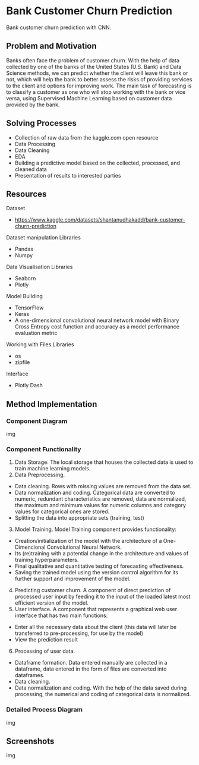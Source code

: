 # Bank Customer Churn Prediction

Bank customer churn prediction with CNN.

## Problem and Motivation

Banks often face the problem of customer churn. With the help of data collected by one of the banks of the United States (U.S. Bank) and Data Science methods, we can predict whether the client will leave this bank or not, which will help the bank to better assess the risks of providing services to the client and options for improving work.
The main task of forecasting is to classify a customer as one who will stop working with the bank or vice versa, using Supervised Machine Learning based on customer data provided by the bank.

## Solving Processes 

* Collection of raw data from the kaggle.com open resource
* Data Processing
* Data Cleaning 
* EDA
* Building a predictive model based on the collected, processed, and cleaned data
* Presentation of results to interested parties

## Resources

Dataset
* https://www.kaggle.com/datasets/shantanudhakadd/bank-customer-churn-prediction

Dataset manipulation Libraries
* Pandas
* Numpy

Data Visualisation Libraries
* Seaborn
* Plotly

Model Building
* TensorFlow
* Keras
* A one-dimensional convolutional neural network model with Binary Cross Entropy cost function and accuracy as a model performance evaluation metric

Working with Files Libraries
* os
* zipfile

Interface
* Plotly Dash

## Method Implementation

### Component Diagram

img

### Component Functionality

1. Data Storage. The local storage that houses the collected data is used to train machine learning models.
2. Data Preprocessing.
  - Data cleaning. Rows with missing values are removed from the data set.
  - Data normalization and coding. Categorical data are converted to numeric, redundant characteristics are removed, data are normalized, the maximum and minimum values for numeric columns and category values for categorical ones are stored.
  - Splitting the data into appropriate sets (training, test)
3. Model Training. Model Training component provides functionality:
  - Creation/initialization of the model with the architecture of a One-Dimencional Convolutional Neural Network.
  - Its (re)training with a potential change in the architecture and values of training hyperparameters.
  - Final qualitative and quantitative testing of forecasting effectiveness.
  - Saving the trained model using the version control algorithm for its further support and improvement of the model.
4. Predicting customer churn. A component of direct prediction of processed user input by feeding it to the input of the loaded latest most efficient version of the model.
5. User interface. A component that represents a graphical web user interface that has two main functions:
  - Enter all the necessary data about the client (this data will later be transferred to pre-processing, for use by the model)
  - View the prediction result
6. Processing of user data.
  - Dataframe formation. Data entered manually are collected in a dataframe, data entered in the form of files are converted into dataframes.
  - Data cleaning.
  - Data normalization and coding. With the help of the data saved during processing, the numerical and coding of categorical data is normalized.

### Detailed Process Diagram

img

## Screenshots

img
